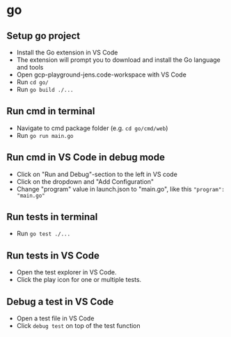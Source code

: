 # go

## Setup go project

- Install the Go extension in VS Code
- The extension will prompt you to download and install the Go language and tools
- Open gcp-playground-jens.code-workspace with VS Code
- Run `cd go/`
- Run `go build ./...`

## Run cmd in terminal

- Navigate to cmd package folder (e.g. `cd go/cmd/web`)
- Run `go run main.go`

## Run cmd in VS Code in debug mode

- Click on "Run and Debug"-section to the left in VS code
- Click on the dropdown and "Add Configuration"
- Change "program" value in launch.json to "main.go", like this `"program": "main.go"`

## Run tests in terminal

- Run `go test ./...`

## Run tests in VS Code

- Open the test explorer in VS Code.
- Click the play icon for one or multiple tests.

## Debug a test in VS Code

- Open a test file in VS Code
- Click `debug test` on top of the test function
